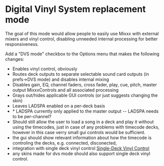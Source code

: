 # Digital Vinyl System replacement mode

The goal of this mode would allow people to easily use Mixxx with
external mixers and vinyl control, disabling unneeded internal
processing for better responsiveness.

Add a "DVS mode" checkbox to the Options menu that makes the following
changes:

  - Enables vinyl control, obviously
  - Routes deck outputs to separate selectable sound card outputs (in
    prefs-\>DVS mode) and disables internal mixing
  - Disables gain, EQ, channel faders, cross fader, play, cue, pitch,
    master output MixxxControls and all associated processing
  - Grays out/hides applicable GUI controls (or just suggests changing
    the skin)
  - Leaves LADSPA enabled on a per-deck basis
  - \* LADSPA currently only applied to the master output -- LADSPA
    needs to be per-channel?
  - Should still allow the user to load a song in a deck and play it
    without using the timecodes, just in case of any problems with
    timecode decks, however in this case verry small gui controls would
    be sufficient.
  - the gui should show relevant information about how the timecode is
    controling the decks, e.g. connected, disconected,
  - integration with single deck vinyl control [Single-Deck Vinyl
    Control](single-deck_vinyl_control) 
  - any skins made for dvs mode should also support single deck vinyl
    control.
